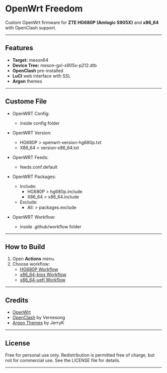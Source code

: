 # OpenWrt Freedom

Custom OpenWrt firmware for **ZTE HG680P (Amlogic S905X)** and **x86_64** with OpenClash support.

---

## Features

- **Target:** meson64
- **Device Tree:** meson-gxl-s905x-p212.dtb
- **OpenClash** pre-installed
- **LuCI** web interface with SSL
- **Argon** themes

---

## Custome File

- OpenWRT Config:
  - inside config folder

- OpenWRT Version:
   - HG680P > openwrt-version-hg680p.txt
   - X86_64 > version-x86_64.txt

- OpenWRT Feeds:
  - feeds.conf.default

- OpenWRT Packages:
   - Include: 
     - HG680P > hg680p.include
     - X86_64 > x86_64.include
   - Exclude:
     - All: > packages.exclude

- OpenWRT Workflow:
  - inside .github/workflow folder

---

## How to Build

1. Open **Actions** menu.
2. Choose workflow:
   - [HG680P Workflow](https://github.com/batarok/openwrt-freedom/actions/workflows/hg680p.yaml)
   - [x86_64-bios Workflow](https://github.com/batarok/openwrt-freedom/actions/workflows/build-x86_64-bios.yaml)
   - [x86_64-uefi Workflow](https://github.com/batarok/openwrt-freedom/actions/workflows/build-x86_64-uefi.yaml)

---

## Credits

- [OpenWrt](https://openwrt.org/)
- [OpenClash](https://github.com/vernesong/OpenClash) by Vernesong
- [Argon Themes](https://github.com/jerrykuku/luci-theme-argon) by JerryK

---

## License

Free for personal use only. Redistribution is permitted free of charge, but not for commercial use.
See the LICENSE file for details.

---